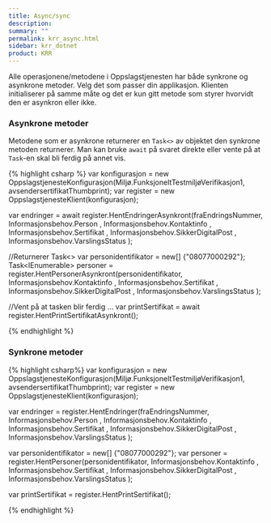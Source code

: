 ```yaml
---
title: Async/sync
description: 
summary: ""
permalink: krr_async.html
sidebar: krr_dotnet
product: KRR
---
```


Alle operasjonene/metodene i Oppslagstjenesten har både synkrone og asynkrone metoder. Velg det som passer din applikasjon. Klienten initialiserer på samme måte og det er kun gitt metode som styrer hvorvidt den er asynkron eller ikke.

### Asynkrone metoder

Metodene som er asynkrone returnerer en `Task<>` av objektet den synkrone metoden returnerer. Man kan bruke  `await` på svaret direkte eller vente på at `Task`-en skal bli ferdig på annet vis. 

{% highlight csharp %}
var konfigurasjon = new OppslagstjenesteKonfigurasjon(Miljø.FunksjoneltTestmiljøVerifikasjon1, avsendersertifikatThumbprint);
var register = new OppslagstjenesteKlient(konfigurasjon);

var endringer = await register.HentEndringerAsynkront(fraEndringsNummer,
	Informasjonsbehov.Person ,
	Informasjonsbehov.Kontaktinfo ,
	Informasjonsbehov.Sertifikat ,
	Informasjonsbehov.SikkerDigitalPost ,
	Informasjonsbehov.VarslingsStatus
	);

//Returnerer Task<> 
var personidentifikator = new[] {"08077000292"};
Task<IEnumerable<Person>> personer = register.HentPersonerAsynkront(personidentifikator,
    Informasjonsbehov.Kontaktinfo ,
    Informasjonsbehov.Sertifikat ,
    Informasjonsbehov.SikkerDigitalPost ,
    Informasjonsbehov.VarslingsStatus
    );

//Vent på at tasken blir ferdig …
var printSertifikat = await register.HentPrintSertifikatAsynkront();

{% endhighlight %}

### Synkrone metoder

{% highlight csharp%}
var konfigurasjon = new OppslagstjenesteKonfigurasjon(Miljø.FunksjoneltTestmiljøVerifikasjon1, avsendersertifikatThumbprint);
var register = new OppslagstjenesteKlient(konfigurasjon);

var endringer = register.HentEndringer(fraEndringsNummer,
	Informasjonsbehov.Person ,
	Informasjonsbehov.Kontaktinfo ,
	Informasjonsbehov.Sertifikat ,
	Informasjonsbehov.SikkerDigitalPost ,
	Informasjonsbehov.VarslingsStatus
	);

var personidentifikator = new[] {"08077000292"};
var personer = register.HentPersoner(personidentifikator,
    Informasjonsbehov.Kontaktinfo ,
    Informasjonsbehov.Sertifikat ,
    Informasjonsbehov.SikkerDigitalPost ,
    Informasjonsbehov.VarslingsStatus
    );

var printSertifikat = register.HentPrintSertifikat();

{% endhighlight %}
